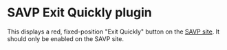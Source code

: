 # SAVP Exit Quickly plugin

This displays a red, fixed-position "Exit Quickly" button on the [SAVP site](https://offices.vassar.edu/savp/). It should only be enabled on the SAVP site.